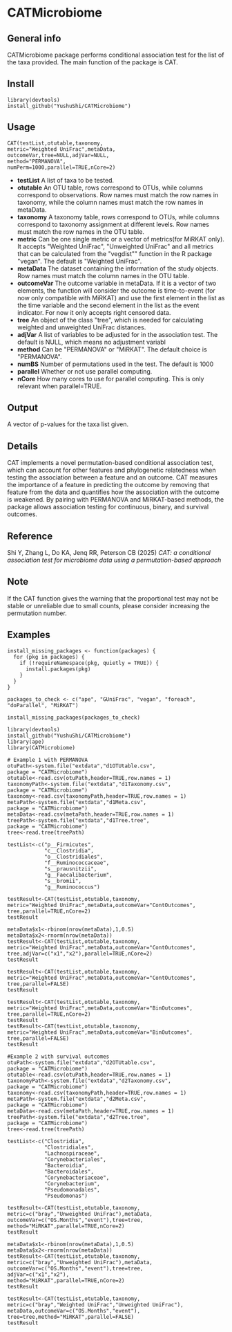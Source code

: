 # CATMicrobiome

## General info
CATMicrobiome package performs conditional association test for the list of the taxa provided. The main function of the package is CAT.

## Install

```
library(devtools)
install_github("YushuShi/CATMicrobiome")
```
	
## Usage

```
CAT(testList,otutable,taxonomy,
metric="Weighted UniFrac",metaData,
outcomeVar,tree=NULL,adjVar=NULL,
method="PERMANOVA",
numPerm=1000,parallel=TRUE,nCore=2)
```

* **testList** A list of taxa to be tested.
* **otutable** An OTU table, rows correspond to OTUs, while columns correspond to observations. Row names must match the row names in taxonomy, while the column names must match the row names in metaData.
* **taxonomy** A taxonomy table, rows correspond to OTUs, while columns correspond to taxonomy assignment at different levels. Row names must match the row names in the OTU table.
* **metric** Can be one single metric or a vector of metrics(for MiRKAT only). It accepts "Weighted UniFrac", "Unweighted UniFrac" and all metrics that can be calculated from the "vegdist"" function in the R package "vegan". The default is "Weighted UniFrac".
* **metaData** The dataset containing the information of the study objects. Row names must match the column names in the OTU table.
* **outcomeVar** The outcome variable in metaData. If it is a vector of two elements, the function will consider the outcome is time-to-event (for now only compatible with MiRKAT) and use the first element in the list as the time variable and the second element in the list as the event indicator. For now it only accepts right censored data.
* **tree** An object of the class "tree", which is needed for calculating weighted and unweighted UniFrac distances.
* **adjVar** A list of variables to be adjusted for in the association test. The default is NULL, which means no adjustment variabl
* **method** Can be "PERMANOVA" or "MiRKAT". The default choice is "PERMANOVA".
* **numBS** Number of permutations used in the test. The default is 1000
* **parallel** Whether or not use parallel computing.
* **nCore** How many cores to use for parallel computing. This is only relevant when parallel=TRUE.

## Output
A vector of p-values for the taxa list given.

## Details

CAT implements a novel permutation-based conditional association test, which can account for other features and phylogenetic relatedness when testing the association between a feature and an outcome. CAT measures the importance of a feature in predicting the outcome by removing that feature from the data and quantifies how the association with the outcome is weakened. By pairing with PERMANOVA and MiRKAT-based methods, the package allows association testing for continuous, binary, and survival outcomes.

## Reference
Shi Y, Zhang L, Do KA, Jenq RR, Peterson CB (2025) _CAT: a conditional association test for microbiome data using a permutation-based approach_

## Note

If the CAT function gives the warning that the proportional test may not be stable or unreliable due to small counts, please consider increasing the permutation number.

## Examples

```
install_missing_packages <- function(packages) {
  for (pkg in packages) {
    if (!requireNamespace(pkg, quietly = TRUE)) {
      install.packages(pkg)
    }
  }
}

packages_to_check <- c("ape", "GUniFrac", "vegan", "foreach", "doParallel", "MiRKAT")

install_missing_packages(packages_to_check)

library(devtools)
install_github("YushuShi/CATMicrobiome")
library(ape)
library(CATMicrobiome) 
 
# Example 1 with PERMANOVA
otuPath<-system.file("extdata","d1OTUtable.csv", 
package = "CATMicrobiome")
otutable<-read.csv(otuPath,header=TRUE,row.names = 1)
taxonomyPath<-system.file("extdata","d1Taxonomy.csv", 
package = "CATMicrobiome")
taxonomy<-read.csv(taxonomyPath,header=TRUE,row.names = 1)
metaPath<-system.file("extdata","d1Meta.csv", 
package = "CATMicrobiome")
metaData<-read.csv(metaPath,header=TRUE,row.names = 1)
treePath<-system.file("extdata","d1Tree.tree", 
package = "CATMicrobiome")
tree<-read.tree(treePath)

testList<-c("p__Firmicutes",
            "c__Clostridia",
            "o__Clostridiales",
            "f__Ruminococcaceae",
            "s__prausnitzii",
            "g__Faecalibacterium",
            "s__bromii",
            "g__Ruminococcus")

testResult<-CAT(testList,otutable,taxonomy,
metric="Weighted UniFrac",metaData,outcomeVar="ContOutcomes",
tree,parallel=TRUE,nCore=2)
testResult

metaData$x1<-rbinom(nrow(metaData),1,0.5)
metaData$x2<-rnorm(nrow(metaData))
testResult<-CAT(testList,otutable,taxonomy,
metric="Weighted UniFrac",metaData,outcomeVar="ContOutcomes",
tree,adjVar=c("x1","x2"),parallel=TRUE,nCore=2)
testResult

testResult<-CAT(testList,otutable,taxonomy,
metric="Weighted UniFrac",metaData,outcomeVar="ContOutcomes",
tree,parallel=FALSE)
testResult

testResult<-CAT(testList,otutable,taxonomy,
metric="Weighted UniFrac",metaData,outcomeVar="BinOutcomes",
tree,parallel=TRUE,nCore=2)
testResult
testResult<-CAT(testList,otutable,taxonomy,
metric="Weighted UniFrac",metaData,outcomeVar="BinOutcomes",
tree,parallel=FALSE)
testResult

#Example 2 with survival outcomes
otuPath<-system.file("extdata","d2OTUtable.csv", 
package = "CATMicrobiome")
otutable<-read.csv(otuPath,header=TRUE,row.names = 1)
taxonomyPath<-system.file("extdata","d2Taxonomy.csv", 
package = "CATMicrobiome")
taxonomy<-read.csv(taxonomyPath,header=TRUE,row.names = 1)
metaPath<-system.file("extdata","d2Meta.csv", 
package = "CATMicrobiome")
metaData<-read.csv(metaPath,header=TRUE,row.names = 1)
treePath<-system.file("extdata","d2Tree.tree", 
package = "CATMicrobiome")
tree<-read.tree(treePath)

testList<-c("Clostridia",
            "Clostridiales",
            "Lachnospiraceae",
            "Corynebacteriales",
            "Bacteroidia",
            "Bacteroidales",
            "Corynebacteriaceae",
            "Corynebacterium",
            "Pseudomonadales",
            "Pseudomonas")

testResult<-CAT(testList,otutable,taxonomy,
metric=c("bray","Unweighted UniFrac"),metaData,
outcomeVar=c("OS.Months","event"),tree=tree,
method="MiRKAT",parallel=TRUE,nCore=2)
testResult

metaData$x1<-rbinom(nrow(metaData),1,0.5)
metaData$x2<-rnorm(nrow(metaData))
testResult<-CAT(testList,otutable,taxonomy,
metric=c("bray","Unweighted UniFrac"),metaData,
outcomeVar=c("OS.Months","event"),tree=tree,
adjVar=c("x1","x2"),
method="MiRKAT",parallel=TRUE,nCore=2)
testResult

testResult<-CAT(testList,otutable,taxonomy,
metric=c("bray","Weighted UniFrac","Unweighted UniFrac"),
metaData,outcomeVar=c("OS.Months","event"),
tree=tree,method="MiRKAT",parallel=FALSE)
testResult
```
